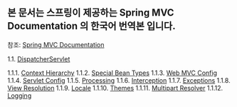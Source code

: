 ## 본 문서는 스프링이 제공하는 Spring MVC Documentation 의 한국어 번역본 입니다.

참조: [Spring MVC Documentation](https://docs.spring.io/spring/docs/current/spring-framework-reference/web.html#mvc-servlet)

1.1. [DispatcherServlet](DispatcherServlet/1.1%20DispatcherServlet.md)

1.1.1. [Context Hierarchy](DispatcherServlet/1.1.1.%20Context%20Hierarchy)
1.1.2. [Special Bean Types](DispatcherServlet/1.1.2.%20Special%20Bean%20Types)
1.1.3. [Web MVC Config](DispatcherServlet/1.1.3.%20Web%20MVC%20Config)
1.1.4. [Servlet Config](DispatcherServlet/1.1.4.%20Servlet%20Config)
1.1.5. [Processing](DispatcherServlet/1.1.5.%20Processing)
1.1.6. [Interception](DispatcherServlet/1.1.6.%20Interception)
1.1.7. [Exceptions](DispatcherServlet/1.1.7.%20Exceptions)
1.1.8. [View Resolution](DispatcherServlet/1.1.8.%20View%20Resolution)
1.1.9. [Locale](DispatcherServlet/1.1.9.%20Locale)
1.1.10. [Themes](DispatcherServlet/1.1.10.%20Themes)
1.1.11. [Multipart Resolver](DispatcherServlet/1.1.11.%20Multipart%20Resolver)
1.1.12. [Logging](DispatcherServlet/1.1.12.%20Logging)

